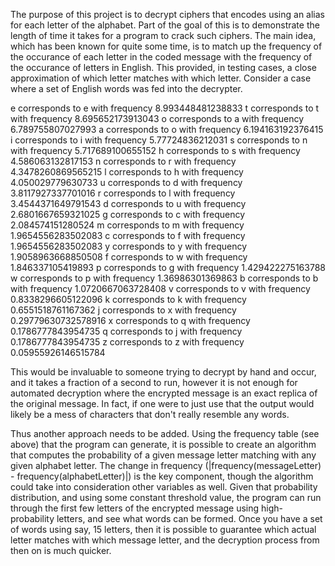 The purpose of this project is to decrypt ciphers that encodes using an alias
for each letter of the alphabet. Part of the goal of this is to demonstrate the 
length of time it takes for a program to crack such ciphers. The main idea, which
has been known for quite some time, is to match up the frequency of the occurance of
each letter in the coded message with the frequency of the occurance of letters in 
English. This provided, in testing cases, a close approximation of which letter matches
with which letter. Consider a case where a set of English words was fed into the decrypter.

e corresponds to e with frequency 8.993448481238833
t corresponds to t with frequency 8.695652173913043
o corresponds to a with frequency 6.789755807027993
a corresponds to o with frequency 6.194163192376415
i corresponds to i with frequency 5.77724836212031
s corresponds to n with frequency 5.717689100655152
h corresponds to s with frequency 4.586063132817153
n corresponds to r with frequency 4.3478260869565215
l corresponds to h with frequency 4.050029779630733
u corresponds to d with frequency 3.8117927337701016
r corresponds to l with frequency 3.4544371649791543
d corresponds to u with frequency 2.6801667659321025
g corresponds to c with frequency 2.084574151280524
m corresponds to m with frequency 1.9654556283502083
c corresponds to f with frequency 1.9654556283502083
y corresponds to y with frequency 1.9058963668850508
f corresponds to w with frequency 1.846337105419893
p corresponds to g with frequency 1.429422275163788
w corresponds to p with frequency 1.36986301369863
b corresponds to b with frequency 1.0720667063728408
v corresponds to v with frequency 0.8338296605122096
k corresponds to k with frequency 0.6551518761167362
j corresponds to x with frequency 0.29779630732578916
x corresponds to q with frequency 0.1786777843954735
q corresponds to j with frequency 0.1786777843954735
z corresponds to z with frequency 0.05955926146515784

This would be invaluable to someone trying to decrypt by hand and occur, and it takes a fraction
of a second to run, however it is not enough for automated decryption where the encrypted message
is an exact replica of the original message. In fact, if one were to just use that the output would 
likely be a mess of characters that don't really resemble any words. 

Thus another approach needs to be added. Using the frequency table (see above) that the program can 
generate, it is possible to create an algorithm that computes the probability of a given message letter
matching with any given alphabet letter. The change in frequency (|frequency(messageLetter) - frequency(alphabetLetter)|)
is the key component, though the algorithm could take into consideration other variables as well. Given 
that probability distribution, and using some constant threshold value, the program can run through the 
first few letters of the encrypted message using high-probability letters, and see what words can be formed.
Once you have a set of words using say, 15 letters, then it is possible to guarantee which actual letter matches
with which message letter, and the decryption process from then on is much quicker.
